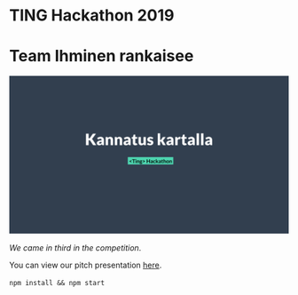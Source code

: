 # TING Hackathon 2019

# Team Ihminen rankaisee
![Header](./data/header.png)

*We came in third in the competition*.

You can view our pitch presentation [here](https://docs.google.com/presentation/d/12kUnIsf3vZCCbzKcfBZRkfzAqI88b0sDR_tuT1OQieM/edit?usp=sharing).

```npm install && npm start```
